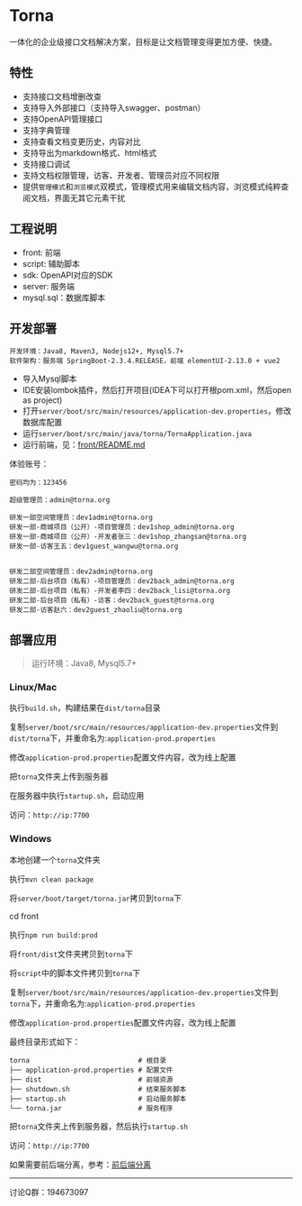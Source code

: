 # Torna

一体化的企业级接口文档解决方案，目标是让文档管理变得更加方便、快捷。

## 特性

- 支持接口文档增删改查
- 支持导入外部接口（支持导入swagger、postman）
- 支持OpenAPI管理接口
- 支持字典管理
- 支持查看文档变更历史，内容对比
- 支持导出为markdown格式、html格式
- 支持接口调试
- 支持文档权限管理，访客、开发者、管理员对应不同权限
- 提供`管理模式`和`浏览模式`双模式，管理模式用来编辑文档内容，浏览模式纯粹查阅文档，界面无其它元素干扰

## 工程说明

- front: 前端
- script: 辅助脚本
- sdk: OpenAPI对应的SDK
- server: 服务端
- mysql.sql：数据库脚本

## 开发部署

```
开发环境：Java8, Maven3, Nodejs12+, Mysql5.7+
软件架构：服务端 SpringBoot-2.3.4.RELEASE，前端 elementUI-2.13.0 + vue2
```

- 导入Mysql脚本
- IDE安装lombok插件，然后打开项目(IDEA下可以打开根pom.xml，然后open as project)
- 打开`server/boot/src/main/resources/application-dev.properties`，修改数据库配置
- 运行`server/boot/src/main/java/torna/TornaApplication.java`
- 运行前端，见：[front/README.md](./front/README.md)


体验账号：

```
密码均为：123456

超级管理员：admin@torna.org

研发一部空间管理员：dev1admin@torna.org
研发一部-商城项目（公开）-项目管理员：dev1shop_admin@torna.org
研发一部-商城项目（公开）-开发者张三：dev1shop_zhangsan@torna.org
研发一部-访客王五：dev1guest_wangwu@torna.org


研发二部空间管理员：dev2admin@torna.org
研发二部-后台项目（私有）-项目管理员：dev2back_admin@torna.org
研发二部-后台项目（私有）-开发者李四：dev2back_lisi@torna.org
研发二部-后台项目（私有）-访客：dev2back_guest@torna.org
研发二部-访客赵六：dev2guest_zhaoliu@torna.org
```

## 部署应用

> 运行环境：Java8, Mysql5.7+

### Linux/Mac

执行`build.sh`，构建结果在`dist/torna`目录

复制`server/boot/src/main/resources/application-dev.properties`文件到`dist/torna`下，并重命名为:`application-prod.properties`

修改`application-prod.properties`配置文件内容，改为线上配置

把`torna`文件夹上传到服务器

在服务器中执行`startup.sh`，启动应用

访问：`http://ip:7700`

### Windows

本地创建一个`torna`文件夹

执行`mvn clean package`

将`server/boot/target/torna.jar`拷贝到`torna`下

cd front

执行`npm run build:prod`

将`front/dist`文件夹拷贝到`torna`下

将`script`中的脚本文件拷贝到`torna`下

复制`server/boot/src/main/resources/application-dev.properties`文件到`torna`下，并重命名为:`application-prod.properties`

修改`application-prod.properties`配置文件内容，改为线上配置

最终目录形式如下：

```
torna                           # 根目录
├── application-prod.properties # 配置文件
├── dist                        # 前端资源
├── shutdown.sh                 # 结束服务脚本
├── startup.sh                  # 启动服务脚本
└── torna.jar                   # 服务程序
```

把`torna`文件夹上传到服务器，然后执行`startup.sh`

访问：`http://ip:7700`

如果需要前后端分离，参考：[前后端分离](https://gitee.com/durcframework/torna/wikis/pages?sort_id=3338322&doc_id=1160582)

---

讨论Q群：194673097
